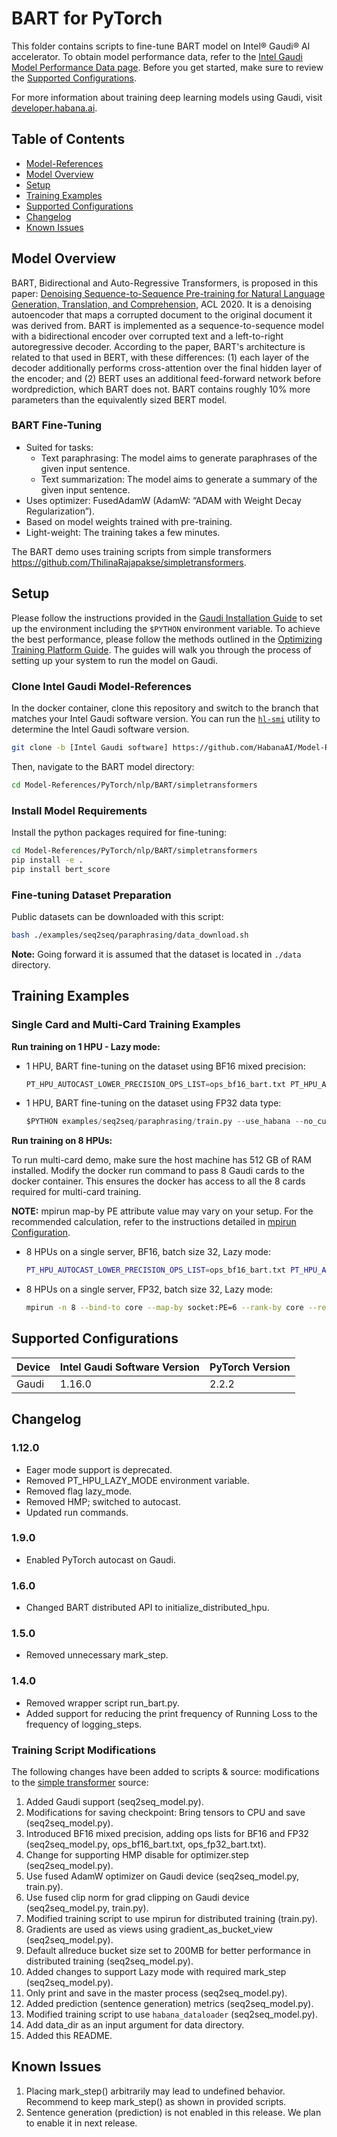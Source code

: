 # BART for PyTorch

This folder contains scripts to fine-tune BART model on Intel® Gaudi® AI accelerator. To obtain model performance data, refer to the [Intel Gaudi Model Performance Data page](https://developer.habana.ai/resources/habana-training-models/#performance). Before you get started, make sure to review the [Supported Configurations](#supported-configurations).

For more information about training deep learning models using Gaudi, visit [developer.habana.ai](https://developer.habana.ai/resources/).

## Table of Contents
  * [Model-References](../../../../README.md)
  * [Model Overview](#model-overview)
  * [Setup](#setup)
  * [Training Examples ](#training-examples)
  * [Supported Configurations](#supported-configurations)
  * [Changelog](#changelog)
  * [Known Issues](#known-issues)

## Model Overview

BART, Bidirectional and Auto-Regressive Transformers, is proposed in this paper: [Denoising Sequence-to-Sequence Pre-training for Natural Language Generation, Translation, and Comprehension](https://aclanthology.org/2020.acl-main.703/), ACL 2020. It is a denoising autoencoder that maps a corrupted document to the original document it was derived from. BART is implemented as a sequence-to-sequence model with a bidirectional encoder over corrupted text and a left-to-right autoregressive decoder. According to the paper, BART's architecture is related to that used in BERT, with these differences: (1) each layer of the decoder additionally performs cross-attention over the final hidden layer of the encoder; and (2) BERT uses an additional feed-forward network before wordprediction, which BART does not. BART contains roughly 10% more parameters than the equivalently sized BERT model.

### BART Fine-Tuning
- Suited for tasks:
  - Text paraphrasing: The model aims to generate paraphrases of the given input sentence.
  - Text summarization: The model aims to generate a summary of the given input sentence.
- Uses optimizer: FusedAdamW (AdamW: “ADAM with Weight Decay Regularization”).
- Based on model weights trained with pre-training.
- Light-weight: The training takes a few minutes.

The BART demo uses training scripts from simple transformers https://github.com/ThilinaRajapakse/simpletransformers.

## Setup
Please follow the instructions provided in the [Gaudi Installation Guide](https://docs.habana.ai/en/latest/Installation_Guide/index.html) 
to set up the environment including the `$PYTHON` environment variable. To achieve the best performance, please follow the methods outlined in the [Optimizing Training Platform Guide](https://docs.habana.ai/en/latest/PyTorch/Model_Optimization_PyTorch/Optimization_in_Training_Platform.html).
The guides will walk you through the process of setting up your system to run the model on Gaudi.  

### Clone Intel Gaudi Model-References
In the docker container, clone this repository and switch to the branch that
matches your Intel Gaudi software version. You can run the
[`hl-smi`](https://docs.habana.ai/en/latest/Management_and_Monitoring/System_Management_Tools_Guide/System_Management_Tools.html#hl-smi-utility-options)
utility to determine the Intel Gaudi software version.
```bash
git clone -b [Intel Gaudi software] https://github.com/HabanaAI/Model-References
```

Then, navigate to the BART model directory:
```bash
cd Model-References/PyTorch/nlp/BART/simpletransformers
```

### Install Model Requirements
Install the python packages required for fine-tuning:
```bash
cd Model-References/PyTorch/nlp/BART/simpletransformers
pip install -e .
pip install bert_score
```

### Fine-tuning Dataset Preparation

Public datasets can be downloaded with this script:
```bash
bash ./examples/seq2seq/paraphrasing/data_download.sh
```

**Note:** Going forward it is assumed that the dataset is located in `./data` directory.

## Training Examples

### Single Card and Multi-Card Training Examples

**Run training on 1 HPU - Lazy mode:**

- 1 HPU, BART fine-tuning on the dataset using BF16 mixed precision:
  ```python
  PT_HPU_AUTOCAST_LOWER_PRECISION_OPS_LIST=ops_bf16_bart.txt PT_HPU_AUTOCAST_FP32_OPS_LIST=ops_fp32_bart.txt $PYTHON examples/seq2seq/paraphrasing/train.py --use_habana --no_cuda --use_fused_adam --use_fused_clip_norm --max_seq_length 128 --train_batch_size 32 --num_train_epochs 5 --logging_steps 50 --save_best_model --output_dir output --bf16 autocast
  ```
- 1 HPU, BART fine-tuning on the dataset using FP32 data type:
  ```python
  $PYTHON examples/seq2seq/paraphrasing/train.py --use_habana --no_cuda --use_fused_adam --use_fused_clip_norm --max_seq_length 128 --train_batch_size 32 --num_train_epochs 5 --logging_steps 50 --save_best_model --output_dir output
  ```

**Run training on 8 HPUs:**

To run multi-card demo, make sure the host machine has 512 GB of RAM installed. Modify the docker run command to pass 8 Gaudi cards to the docker container. This ensures the docker has access to all the 8 cards required for multi-card training.

**NOTE:** mpirun map-by PE attribute value may vary on your setup. For the recommended calculation, refer to the instructions detailed in [mpirun Configuration](https://docs.habana.ai/en/latest/PyTorch/PyTorch_Scaling_Guide/DDP_Based_Scaling.html#mpirun-configuration).

- 8 HPUs on a single server, BF16, batch size 32, Lazy mode:
  ```bash
  PT_HPU_AUTOCAST_LOWER_PRECISION_OPS_LIST=ops_bf16_bart.txt PT_HPU_AUTOCAST_FP32_OPS_LIST=ops_fp32_bart.txt mpirun -n 8 --bind-to core --map-by socket:PE=6 --rank-by core --report-bindings --allow-run-as-root $PYTHON examples/seq2seq/paraphrasing/train.py --use_habana --no_cuda --use_fused_adam --use_fused_clip_norm --max_seq_length 128 --train_batch_size 32 --num_train_epochs 5 --logging_steps 50 --save_best_model --output_dir /tmp/multicards --bf16 autocast --distributed
  ```

- 8 HPUs on a single server, FP32, batch size 32, Lazy mode:
  ```bash
  mpirun -n 8 --bind-to core --map-by socket:PE=6 --rank-by core --report-bindings --allow-run-as-root $PYTHON examples/seq2seq/paraphrasing/train.py --use_habana --no_cuda --use_fused_adam --use_fused_clip_norm --max_seq_length 128 --train_batch_size 32 --num_train_epochs 5 --logging_steps 50 --save_best_model --output_dir /tmp/multicards --distributed
  ```


## Supported Configurations

| Device | Intel Gaudi Software Version | PyTorch Version |
|-----|-----|-----|
| Gaudi | 1.16.0 | 2.2.2 |

## Changelog
### 1.12.0
 - Eager mode support is deprecated.
 - Removed PT_HPU_LAZY_MODE environment variable.
 - Removed flag lazy_mode.
 - Removed HMP; switched to autocast.
 - Updated run commands.
### 1.9.0
 - Enabled PyTorch autocast on Gaudi.
### 1.6.0
 - Changed BART distributed API to initialize_distributed_hpu.
### 1.5.0
 - Removed unnecessary mark_step.
### 1.4.0
 - Removed wrapper script run_bart.py.
 - Added support for reducing the print frequency of Running Loss to the frequency of logging_steps.

### Training Script Modifications

The following changes have been added to scripts & source:
modifications to the [simple transformer](https://github.com/ThilinaRajapakse/simpletransformers) source:

1. Added Gaudi support (seq2seq_model.py).
2. Modifications for saving checkpoint: Bring tensors to CPU and save (seq2seq_model.py).
3. Introduced BF16 mixed precision, adding ops lists for BF16 and FP32 (seq2seq_model.py, ops_bf16_bart.txt, ops_fp32_bart.txt).
4. Change for supporting HMP disable for optimizer.step (seq2seq_model.py).
5. Use fused AdamW optimizer on Gaudi device (seq2seq_model.py, train.py).
6. Use fused clip norm for grad clipping on Gaudi device (seq2seq_model.py, train.py).
7. Modified training script to use mpirun for distributed training (train.py).
8. Gradients are used as views using gradient_as_bucket_view (seq2seq_model.py).
9. Default allreduce bucket size set to 200MB for better performance in distributed training (seq2seq_model.py).
10. Added changes to support Lazy mode with required mark_step (seq2seq_model.py).
11. Only print and save in the master process (seq2seq_model.py).
12. Added prediction (sentence generation) metrics (seq2seq_model.py).
13. Modified training script to use `habana_dataloader` (seq2seq_model.py).
14. Add data_dir as an input argument for data directory.
15. Added this README.

## Known Issues

1. Placing mark_step() arbitrarily may lead to undefined behavior. Recommend to keep mark_step() as shown in provided scripts.
2. Sentence generation (prediction) is not enabled in this release. We plan to enable it in next release.
